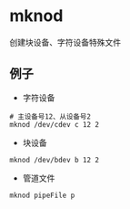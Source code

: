 # mknod
创建块设备、字符设备特殊文件

## 例子

- 字符设备
```shell
# 主设备号12、从设备号2
mknod /dev/cdev c 12 2
```

- 块设备
```shell
mknod /dev/bdev b 12 2
```

- 管道文件
```shell
mknod pipeFile p
```
